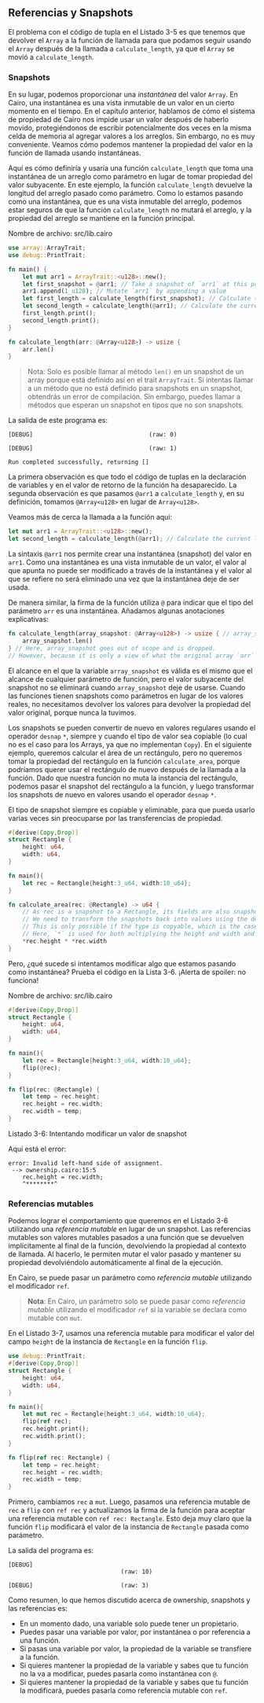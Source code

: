 ## Referencias y Snapshots

El problema con el código de tupla en el Listado 3-5 es que tenemos que devolver el `Array` a la función de llamada para que podamos seguir usando el `Array` después de la llamada a `calculate_length`, ya que el `Array` se movió a `calculate_length`.

### Snapshots

En su lugar, podemos proporcionar una _instantánea_ del valor `Array`. En Cairo, una instantánea es una vista inmutable de un valor en un cierto momento en el tiempo. En el capítulo anterior, hablamos de cómo el sistema de propiedad de Cairo nos impide usar un valor después de haberlo movido, protegiéndonos de escribir potencialmente dos veces en la misma celda de memoria al agregar valores a los arreglos. Sin embargo, no es muy conveniente. Veamos cómo podemos mantener la propiedad del valor en la función de llamada usando instantáneas.

Aquí es cómo definiría y usaría una función `calculate_length` que toma una instantánea de un arreglo como parámetro en lugar de tomar propiedad del valor subyacente. En este ejemplo, la función `calculate_length` devuelve la longitud del arreglo pasado como parámetro. Como lo estamos pasando como una instantánea, que es una vista inmutable del arreglo, podemos estar seguros de que la función `calculate_length` no mutará el arreglo, y la propiedad del arreglo se mantiene en la función principal.

<span class="filename">Nombre de archivo: src/lib.cairo</span>

```rust
use array::ArrayTrait;
use debug::PrintTrait;

fn main() {
    let mut arr1 = ArrayTrait::<u128>::new();
    let first_snapshot = @arr1; // Take a snapshot of `arr1` at this point in time
    arr1.append(1_u128); // Mutate `arr1` by appending a value
    let first_length = calculate_length(first_snapshot); // Calculate the length of the array when the snapshot was taken
    let second_length = calculate_length(@arr1); // Calculate the current length of the array
    first_length.print();
    second_length.print();
}

fn calculate_length(arr: @Array<u128>) -> usize {
    arr.len()
}
```

> Nota: Solo es posible llamar al método `len()` en un snapshot de un array porque está definido así en el trait `ArrayTrait`. Si intentas llamar a un método que no está definido para snapshots en un snapshot, obtendrás un error de compilación. Sin embargo, puedes llamar a métodos que esperan un snapshot en tipos que no son snapshots. 

La salida de este programa es:

```console
[DEBUG]	                               	(raw: 0)

[DEBUG]	                              	(raw: 1)

Run completed successfully, returning []
```

La primera observación es que todo el código de tuplas en la declaración de variables y en el valor de retorno de la función ha desaparecido. La segunda observación es que pasamos `@arr1` a `calculate_length` y, en su definición, tomamos `@Array<u128>` en lugar de `Array<u128>`.

Veamos más de cerca la llamada a la función aquí:

```rust
let mut arr1 = ArrayTrait::<u128>::new();
let second_length = calculate_length(@arr1); // Calculate the current length of the array
```

La sintaxis `@arr1` nos permite crear una instantánea (snapshot) del valor en `arr1`. Como una instantánea es una vista inmutable de un valor, el valor al que apunta no puede ser modificado a través de la instantánea y el valor al que se refiere no será eliminado una vez que la instantánea deje de ser usada.

De manera similar, la firma de la función utiliza `@` para indicar que el tipo del parámetro `arr` es una instantánea. Añadamos algunas anotaciones explicativas:

```rust
fn calculate_length(array_snapshot: @Array<u128>) -> usize { // array_snapshot is a snapshot of an Array
    array_snapshot.len()
} // Here, array_snapshot goes out of scope and is dropped.
// However, because it is only a view of what the original array `arr` contains, the original `arr` can still be used.
```

El alcance en el que la variable `array_snapshot` es válida es el mismo que el alcance de cualquier parámetro de función, pero el valor subyacente del snapshot no se eliminará cuando `array_snapshot` deje de usarse. Cuando las funciones tienen snapshots como parámetros en lugar de los valores reales, no necesitamos devolver los valores para devolver la propiedad del valor original, porque nunca la tuvimos.

Los snapshots se pueden convertir de nuevo en valores regulares usando el operador `desnap` `*`, siempre y cuando el tipo de valor sea copiable (lo cual no es el caso para los Arrays, ya que no implementan `Copy`). En el siguiente ejemplo, queremos calcular el área de un rectángulo, pero no queremos tomar la propiedad del rectángulo en la función `calculate_area`, porque podríamos querer usar el rectángulo de nuevo después de la llamada a la función. Dado que nuestra función no muta la instancia del rectángulo, podemos pasar el snapshot del rectángulo a la función, y luego transformar los snapshots de nuevo en valores usando el operador `desnap` `*`.

El tipo de snapshot siempre es copiable y eliminable, para que pueda usarlo varias veces sin preocuparse por las transferencias de propiedad.

```rust
#[derive(Copy,Drop)]
struct Rectangle {
    height: u64,
    width: u64,
}

fn main(){
    let rec = Rectangle{height:3_u64, width:10_u64};
}

fn calculate_area(rec: @Rectangle) -> u64 {
    // As rec is a snapshot to a Rectangle, its fields are also snapshots of the fields types.
    // We need to transform the snapshots back into values using the desnap operator `*`.
    // This is only possible if the type is copyable, which is the case for u64.
    // Here, `*` is used for both multiplying the height and width and for desnapping the snapshots.
    *rec.height * *rec.width
}
```

Pero, ¿qué sucede si intentamos modificar algo que estamos pasando como instantánea? Prueba el código en la Lista 3-6. ¡Alerta de spoiler: no funciona!

<span class="filename">Nombre de archivo: src/lib.cairo</span>

```rust
#[derive(Copy,Drop)]
struct Rectangle {
    height: u64,
    width: u64,
}

fn main(){
    let rec = Rectangle{height:3_u64, width:10_u64};
    flip(@rec);
}

fn flip(rec: @Rectangle) {
    let temp = rec.height;
    rec.height = rec.width;
    rec.width = temp;
}
```

<span class="caption">Listado 3-6: Intentando modificar un valor de snapshot</span>

Aquí está el error:

```console
error: Invalid left-hand side of assignment.
 --> ownership.cairo:15:5
    rec.height = rec.width;
    ^********^
```

### Referencias mutables

Podemos lograr el comportamiento que queremos en el Listado 3-6 utilizando una _referencia mutable_ en lugar de un snapshot. Las referencias mutables son valores mutables pasados a una función que se devuelven implícitamente al final de la función, devolviendo la propiedad al contexto de llamada. Al hacerlo, le permiten mutar el valor pasado y mantener su propiedad devolviéndolo automáticamente al final de la ejecución.

En Cairo, se puede pasar un parámetro como _referencia mutable_ utilizando el modificador `ref`.

> **Nota**: En Cairo, un parámetro solo se puede pasar como _referencia mutable_ utilizando el modificador `ref` si la variable se declara como mutable con `mut`.

En el Listado 3-7, usamos una referencia mutable para modificar el valor del campo `height` de la instancia de `Rectangle` en la función `flip`.

```rust
use debug::PrintTrait;
#[derive(Copy,Drop)]
struct Rectangle {
    height: u64,
    width: u64,
}

fn main(){
    let mut rec = Rectangle{height:3_u64, width:10_u64};
    flip(ref rec);
    rec.height.print();
    rec.width.print();
}

fn flip(ref rec: Rectangle) {
    let temp = rec.height;
    rec.height = rec.width;
    rec.width = temp;
}
```

Primero, cambiamos `rec` a `mut`. Luego, pasamos una referencia mutable de `rec` a `flip` con `ref rec` y actualizamos la firma de la función para aceptar una referencia mutable con `ref rec: Rectangle`. Esto deja muy claro que la función `flip` modificará el valor de la instancia de `Rectangle` pasada como parámetro.

La salida del programa es:

```console
[DEBUG]
                                (raw: 10)

[DEBUG]	                        (raw: 3)
```

Como resumen, lo que hemos discutido acerca de ownership, snapshots y las referencias es:

- En un momento dado, una variable solo puede tener un propietario.
- Puedes pasar una variable por valor, por instantánea o por referencia a una función.
- Si pasas una variable por valor, la propiedad de la variable se transfiere a la función.
- Si quieres mantener la propiedad de la variable y sabes que tu función no la va a modificar, puedes pasarla como instantánea con `@`.
- Si quieres mantener la propiedad de la variable y sabes que tu función la modificará, puedes pasarla como referencia mutable con `ref`.